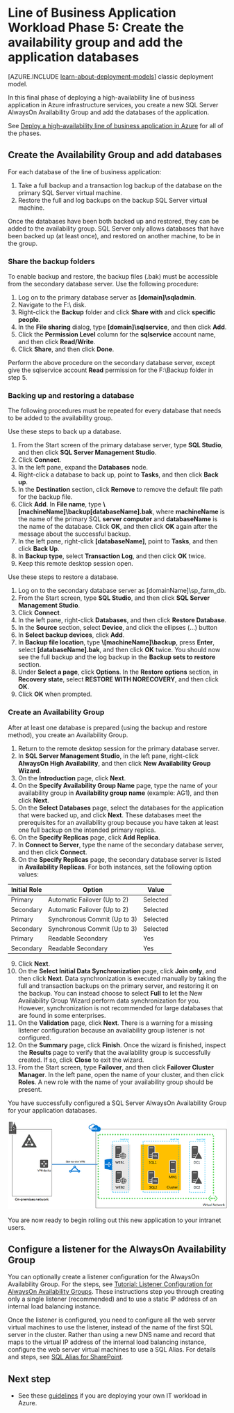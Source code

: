 <properties 
    pageTitle="Line of business application Phase 5 | Microsoft Azure" 
    description="Create an availability group and add your application databases to it in Phase 5 of the line of business application in Azure." 
    documentationCenter=""
    services="virtual-machines" 
    authors="JoeDavies-MSFT" 
    manager="timlt" 
    editor=""
    tags="azure-resource-manager"/>

<tags 
    ms.service="virtual-machines" 
    ms.workload="infrastructure-services" 
    ms.tgt_pltfrm="Windows" 
    ms.devlang="na" 
    ms.topic="article" 
    ms.date="11/09/2015" 
    ms.author="josephd"/>

# Line of Business Application Workload Phase 5: Create the availability group and add the application databases

[AZURE.INCLUDE [learn-about-deployment-models](../../includes/learn-about-deployment-models-rm-include.md)] classic deployment model.

In this final phase of deploying a high-availability line of business application in Azure infrastructure services, you create a new SQL Server AlwaysOn Availability Group and add the databases of the application.

See [Deploy a high-availability line of business application in Azure](virtual-machines-workload-high-availability-LOB-application-overview.md) for all of the phases.

## Create the Availability Group and add databases

For each database of the line of business application:

1.  Take a full backup and a transaction log backup of the database on the primary SQL Server virtual machine.
2.  Restore the full and log backups on the backup SQL Server virtual machine.

Once the databases have been both backed up and restored, they can be added to the availability group. SQL Server only allows databases that have been backed up (at least once), and restored on another machine, to be in the group.

### Share the backup folders

To enable backup and restore, the backup files (.bak) must be accessible from the secondary database server. Use the following procedure:

1.  Log on to the primary database server as **[domain]\sqladmin**. 
2.  Navigate to the F:\ disk. 
3.  Right-click the **Backup** folder and click **Share with** and click **specific people**.
4.  In the **File sharing** dialog, type **[domain]\sqlservice**, and then click **Add**.
5.  Click the **Permission Level** column for the **sqlservice** account name, and then click **Read/Write**. 
6.  Click **Share**, and then click **Done**.

Perform the above procedure on the secondary database server, except give the sqlservice account **Read** permission for the F:\Backup folder in step 5.

### Backing up and restoring a database

The following procedures must be repeated for every database that needs to be added to the availability group.

Use these steps to back up a database.

1.  From the Start screen of the primary database server, type **SQL Studio**, and then click **SQL Server Management Studio**.
2.  Click **Connect**.
3.  In the left pane, expand the **Databases** node.
4.  Right-click a database to back up, point to **Tasks**, and then click **Back up**.
5.  In the **Destination** section, click **Remove** to remove the default file path for the backup file.
6.  Click **Add**. In **File name**, type **\\[machineName]\backup\[databaseName].bak**, where **machineName** is the name of the primary SQL **server computer** and **databaseName** is the name of the database. Click **OK**, and then click **OK** again after the message about the successful backup.
7.  In the left pane, right-click **[databaseName]**, point to **Tasks**, and then click **Back Up**.
8.  In **Backup type**, select **Transaction Log**, and then click **OK** twice.
9.  Keep this remote desktop session open.

Use these steps to restore a database.

1.  Log on to the secondary database server as [domainName]\sp_farm_db.
2.  From the Start screen, type **SQL Studio**, and then click **SQL Server Management Studio**.
3.  Click **Connect**.
4.  In the left pane, right-click **Databases**, and then click **Restore Database**.
5.  In the **Source** section, select **Device**, and click the ellipses (…) button
6.  In **Select backup devices**, click **Add**.
7.  In **Backup file location**, type **\\[machineName]\backup**, press **Enter**, select **[databaseName].bak**, and then click **OK** twice. You should now see the full backup and the log backup in the **Backup sets to restore** section.
8.  Under **Select a page**, click **Options**. In the **Restore options** section, in **Recovery state**, select **RESTORE WITH NORECOVERY**, and then click **OK**. 
9.  Click **OK** when prompted.

### Create an Availability Group

After at least one database is prepared (using the backup and restore method), you create an Availability Group.

1.  Return to the remote desktop session for the primary database server.
2.  In **SQL Server Management Studio**, in the left pane, right-click **AlwaysOn High Availability**, and then click **New Availability Group Wizard**.
3.  On the **Introduction** page, click **Next**. 
4.  On the **Specify Availability Group Name** page, type the name of your availability group in **Availability group name** (example: AG1), and then click **Next**.
5.  On the **Select Databases** page, select the databases for the application that were backed up, and click **Next**. These databases meet the prerequisites for an availability group because you have taken at least one full backup on the intended primary replica.
6.  On the **Specify Replicas** page, click **Add Replica**.
7.  In **Connect to Server**, type the name of the secondary database server, and then click **Connect**. 
8.  On the **Specify Replicas** page, the secondary database server is listed in **Availability Replicas**. For both instances, set the following option values: 

Initial Role | Option | Value 
--- | --- | ---
Primary | Automatic Failover (Up to 2) | Selected
Secondary | Automatic Failover (Up to 2) | Selected
Primary | Synchronous Commit (Up to 3) | Selected
Secondary | Synchronous Commit (Up to 3) | Selected
Primary | Readable Secondary | Yes
Secondary | Readable Secondary | Yes
        
9.  Click **Next**.
10. On the **Select Initial Data Synchronization** page, click **Join only**, and then click **Next**. Data synchronization is executed manually by taking the full and transaction backups on the primary server, and restoring it on the backup. You can instead choose to select **Full** to let the New Availability Group Wizard perform data synchronization for you. However, synchronization is not recommended for large databases that are found in some enterprises.
11. On the **Validation** page, click **Next**. There is a warning for a missing listener configuration because an availability group listener is not configured. 
12. On the **Summary** page, click **Finish**. Once the wizard is finished, inspect the **Results** page to verify that the availability group is successfully created. If so, click **Close** to exit the wizard. 
13. From the Start screen, type **Failover**, and then click **Failover Cluster Manager**. In the left pane, open the name of your cluster, and then click **Roles**. A new role with the name of your availability group should be present.

You have successfully configured a SQL Server AlwaysOn Availability Group for your application databases.

![](./media/virtual-machines-workload-high-availability-LOB-application-phase5/workload-lobapp-phase4.png)

You are now ready to begin rolling out this new application to your intranet users.

## Configure a listener for the AlwaysOn Availability Group

You can optionally create a listener configuration for the AlwaysOn Availability Group. For the steps, see [Tutorial: Listener Configuration for AlwaysOn Availability Groups](https://msdn.microsoft.com/library/dn425027.aspx). These instructions step you through  creating only a single listener (recommended) and to use a static IP address of an internal load balancing instance.

Once the listener is configured, you need to configure all the web server virtual machines to use the listener, instead of the name of the first SQL server in the cluster. Rather than using a new DNS name and record that maps to the virtual IP address of the internal load balancing instance, configure the web server virtual machines to use a SQL Alias. For details and steps, see [SQL Alias for SharePoint](http://blogs.msdn.com/b/priyo/archive/2013/09/13/sql-alias-for-sharepoint.aspx).

## Next step

- See these [guidelines](virtual-machines-infrastructure-services-implementation-guidelines.md) if you are deploying your own IT workload in Azure.

